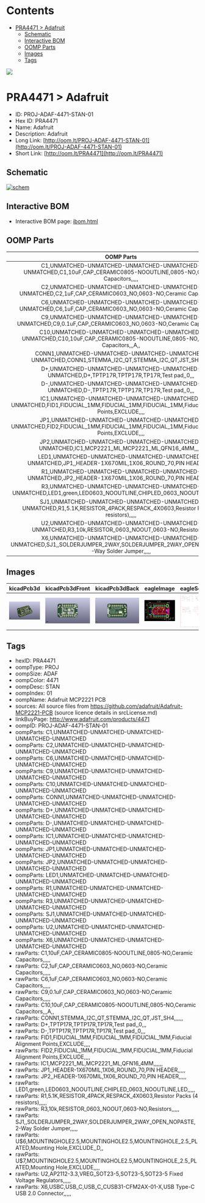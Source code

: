 



Contents
========

* [PRA4471 > Adafruit](#pra4471--adafruit)
	* [Schematic](#schematic)
	* [Interactive BOM](#interactive-bom)
	* [OOMP Parts](#oomp-parts)
	* [Images](#images)
	* [Tags](#tags)
  
![][im]
# PRA4471 > Adafruit

- ID: PROJ-ADAF-4471-STAN-01
- Hex ID: PRA4471
- Name: Adafruit
- Description: Adafruit
- Long Link: [http://oom.lt/PROJ-ADAF-4471-STAN-01](http://oom.lt/PROJ-ADAF-4471-STAN-01)
- Short Link: [http://oom.lt/PRA4471](http://oom.lt/PRA4471)

## Schematic
  
[![schem](eagleSchemImage.png)](eagleSchemImage.png)
## Interactive BOM

- Interactive BOM page: [ibom.html](https://htmlpreview.github.io/?https://github.com/oomlout/oomlout_OOMP_projects/blob/main/PROJ-ADAF-4471-STAN-01/kicad/bom/ibom.html)

## OOMP Parts
  

|OOMP Parts|
| :---: |
|C1,UNMATCHED-UNMATCHED-UNMATCHED-UNMATCHED-UNMATCHED,C1,10uF,CAP_CERAMIC0805-NOOUTLINE,0805-NO,Ceramic Capacitors,,,,,|
|C2,UNMATCHED-UNMATCHED-UNMATCHED-UNMATCHED-UNMATCHED,C2,1uF,CAP_CERAMIC0603_NO,0603-NO,Ceramic Capacitors,,,,,|
|C6,UNMATCHED-UNMATCHED-UNMATCHED-UNMATCHED-UNMATCHED,C6,1uF,CAP_CERAMIC0603_NO,0603-NO,Ceramic Capacitors,,,,,|
|C9,UNMATCHED-UNMATCHED-UNMATCHED-UNMATCHED-UNMATCHED,C9,0.1uF,CAP_CERAMIC0603_NO,0603-NO,Ceramic Capacitors,,,,,|
|C10,UNMATCHED-UNMATCHED-UNMATCHED-UNMATCHED-UNMATCHED,C10,10uF,CAP_CERAMIC0805-NOOUTLINE,0805-NO,Ceramic Capacitors,,,A,,|
|CONN1,UNMATCHED-UNMATCHED-UNMATCHED-UNMATCHED-UNMATCHED,CONN1,STEMMA_I2C_QT,STEMMA_I2C_QT,JST_SH4,,,,,,|
|D+,UNMATCHED-UNMATCHED-UNMATCHED-UNMATCHED-UNMATCHED,D+,TPTP17R,TPTP17R,TP17R,Test pad,,0,,,|
|D-,UNMATCHED-UNMATCHED-UNMATCHED-UNMATCHED-UNMATCHED,D-,TPTP17R,TPTP17R,TP17R,Test pad,,0,,,|
|IC1,UNMATCHED-UNMATCHED-UNMATCHED-UNMATCHED-UNMATCHED,FID1,FIDUCIAL_1MM,FIDUCIAL_1MM,FIDUCIAL_1MM,Fiducial Alignment Points,EXCLUDE,,,,|
|JP1,UNMATCHED-UNMATCHED-UNMATCHED-UNMATCHED-UNMATCHED,FID2,FIDUCIAL_1MM,FIDUCIAL_1MM,FIDUCIAL_1MM,Fiducial Alignment Points,EXCLUDE,,,,|
|JP2,UNMATCHED-UNMATCHED-UNMATCHED-UNMATCHED-UNMATCHED,IC1,MCP2221_ML,MCP2221_ML,QFN16_4MM,,,,,,|
|LED1,UNMATCHED-UNMATCHED-UNMATCHED-UNMATCHED-UNMATCHED,JP1,,HEADER-1X670MIL,1X06_ROUND_70,PIN HEADER,,,,,|
|R1,UNMATCHED-UNMATCHED-UNMATCHED-UNMATCHED-UNMATCHED,JP2,,HEADER-1X670MIL,1X06_ROUND_70,PIN HEADER,,,,,|
|R3,UNMATCHED-UNMATCHED-UNMATCHED-UNMATCHED-UNMATCHED,LED1,green,LED0603_NOOUTLINE,CHIPLED_0603_NOOUTLINE,LED,,,,,|
|SJ1,UNMATCHED-UNMATCHED-UNMATCHED-UNMATCHED-UNMATCHED,R1,5.1K,RESISTOR_4PACK,RESPACK_4X0603,Resistor Packs (4 resistors),,,,,|
|U2,UNMATCHED-UNMATCHED-UNMATCHED-UNMATCHED-UNMATCHED,R3,10k,RESISTOR_0603_NOOUT,0603-NO,Resistors,,,,,|
|X6,UNMATCHED-UNMATCHED-UNMATCHED-UNMATCHED-UNMATCHED,SJ1,,SOLDERJUMPER_2WAY,SOLDERJUMPER_2WAY_OPEN_NOPASTE,2-Way Solder Jumper,,,,,|

## Images
  
  

|kicadPcb3d|kicadPcb3dFront|kicadPcb3dBack|eagleImage|eagleSchemImage|
| :---: | :---: | :---: | :---: | :---: |
|[![kicadPcb3d](kicadPcb3d_140.png)](kicadPcb3d.png)|[![kicadPcb3dFront](kicadPcb3dFront_140.png)](kicadPcb3dFront.png)|[![kicadPcb3dBack](kicadPcb3dBack_140.png)](kicadPcb3dBack.png)|[![eagleImage](eagleImage_140.png)](eagleImage.png)|[![eagleSchemImage](eagleSchemImage_140.png)](eagleSchemImage.png)|

## Tags

- hexID: PRA4471
- oompType: PROJ
- oompSize: ADAF
- oompColor: 4471
- oompDesc: STAN
- oompIndex: 01
- oompName: Adafruit MCP2221 PCB
- sources: All source files from https://github.com/adafruit/Adafruit-MCP2221-PCB (source licence details in srcLicense.md)
- linkBuyPage: http://www.adafruit.com/products/4471
- oompID: PROJ-ADAF-4471-STAN-01
- oompParts: C1,UNMATCHED-UNMATCHED-UNMATCHED-UNMATCHED-UNMATCHED
- oompParts: C2,UNMATCHED-UNMATCHED-UNMATCHED-UNMATCHED-UNMATCHED
- oompParts: C6,UNMATCHED-UNMATCHED-UNMATCHED-UNMATCHED-UNMATCHED
- oompParts: C9,UNMATCHED-UNMATCHED-UNMATCHED-UNMATCHED-UNMATCHED
- oompParts: C10,UNMATCHED-UNMATCHED-UNMATCHED-UNMATCHED-UNMATCHED
- oompParts: CONN1,UNMATCHED-UNMATCHED-UNMATCHED-UNMATCHED-UNMATCHED
- oompParts: D+,UNMATCHED-UNMATCHED-UNMATCHED-UNMATCHED-UNMATCHED
- oompParts: D-,UNMATCHED-UNMATCHED-UNMATCHED-UNMATCHED-UNMATCHED
- oompParts: IC1,UNMATCHED-UNMATCHED-UNMATCHED-UNMATCHED-UNMATCHED
- oompParts: JP1,UNMATCHED-UNMATCHED-UNMATCHED-UNMATCHED-UNMATCHED
- oompParts: JP2,UNMATCHED-UNMATCHED-UNMATCHED-UNMATCHED-UNMATCHED
- oompParts: LED1,UNMATCHED-UNMATCHED-UNMATCHED-UNMATCHED-UNMATCHED
- oompParts: R1,UNMATCHED-UNMATCHED-UNMATCHED-UNMATCHED-UNMATCHED
- oompParts: R3,UNMATCHED-UNMATCHED-UNMATCHED-UNMATCHED-UNMATCHED
- oompParts: SJ1,UNMATCHED-UNMATCHED-UNMATCHED-UNMATCHED-UNMATCHED
- oompParts: U2,UNMATCHED-UNMATCHED-UNMATCHED-UNMATCHED-UNMATCHED
- oompParts: X6,UNMATCHED-UNMATCHED-UNMATCHED-UNMATCHED-UNMATCHED
- rawParts: C1,10uF,CAP_CERAMIC0805-NOOUTLINE,0805-NO,Ceramic Capacitors,,,,,
- rawParts: C2,1uF,CAP_CERAMIC0603_NO,0603-NO,Ceramic Capacitors,,,,,
- rawParts: C6,1uF,CAP_CERAMIC0603_NO,0603-NO,Ceramic Capacitors,,,,,
- rawParts: C9,0.1uF,CAP_CERAMIC0603_NO,0603-NO,Ceramic Capacitors,,,,,
- rawParts: C10,10uF,CAP_CERAMIC0805-NOOUTLINE,0805-NO,Ceramic Capacitors,,,A,,
- rawParts: CONN1,STEMMA_I2C_QT,STEMMA_I2C_QT,JST_SH4,,,,,,
- rawParts: D+,TPTP17R,TPTP17R,TP17R,Test pad,,0,,,
- rawParts: D-,TPTP17R,TPTP17R,TP17R,Test pad,,0,,,
- rawParts: FID1,FIDUCIAL_1MM,FIDUCIAL_1MM,FIDUCIAL_1MM,Fiducial Alignment Points,EXCLUDE,,,,
- rawParts: FID2,FIDUCIAL_1MM,FIDUCIAL_1MM,FIDUCIAL_1MM,Fiducial Alignment Points,EXCLUDE,,,,
- rawParts: IC1,MCP2221_ML,MCP2221_ML,QFN16_4MM,,,,,,
- rawParts: JP1,,HEADER-1X670MIL,1X06_ROUND_70,PIN HEADER,,,,,
- rawParts: JP2,,HEADER-1X670MIL,1X06_ROUND_70,PIN HEADER,,,,,
- rawParts: LED1,green,LED0603_NOOUTLINE,CHIPLED_0603_NOOUTLINE,LED,,,,,
- rawParts: R1,5.1K,RESISTOR_4PACK,RESPACK_4X0603,Resistor Packs (4 resistors),,,,,
- rawParts: R3,10k,RESISTOR_0603_NOOUT,0603-NO,Resistors,,,,,
- rawParts: SJ1,,SOLDERJUMPER_2WAY,SOLDERJUMPER_2WAY_OPEN_NOPASTE,2-Way Solder Jumper,,,,,
- rawParts: U$6,MOUNTINGHOLE2.5,MOUNTINGHOLE2.5,MOUNTINGHOLE_2.5_PLATED,Mounting Hole,EXCLUDE,,D,,
- rawParts: U$7,MOUNTINGHOLE2.5,MOUNTINGHOLE2.5,MOUNTINGHOLE_2.5_PLATED,Mounting Hole,EXCLUDE,,,,
- rawParts: U2,AP2112-3.3,VREG_SOT23-5,SOT23-5,SOT23-5 Fixed Voltage Regulators,,,,,
- rawParts: X6,USBC,USB_C,USB_C_CUSB31-CFM2AX-01-X,USB Type-C USB 2.0 Connector,,,,,



[im]: kicadPcb3d_450.png
